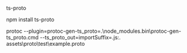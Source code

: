 ts-proto

npm install ts-proto

protoc --plugin=protoc-gen-ts_proto=.\node_modules\.bin\protoc-gen-ts_proto.cmd --ts_proto_out=importSuffix=.js:. assets\proto\test\example.proto

<script>
    import { ElNotification } from "element-plus";
    ElNotification(
        {
            title: "Произошла ошибка при отправке", 
            message: "Проверьте соединение к интернету", 
            duration: 2000, 
            type: "error", 
            showClose: false
        }
    );
<script/>

<style>
.img_margin {
    margin-top: 20px
}
.el-notification {
    width: 484px;
    height: auto;
    background-color: rgba(236, 245, 255, 1);
    color: #409eff;
}

.el-notification__title {
    color: #409eff;
}

.el-notification__content p {
    color: #409eff;
    font-size: 16px;
    font-weight: 400;
    line-height: 22px;
}
</style>